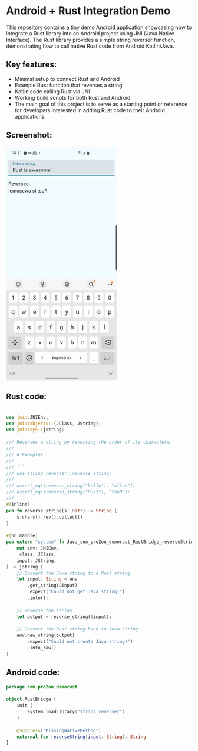 # Android + Rust Integration Demo

This repository contains a tiny demo Android application showcasing how to integrate a Rust library into an Android project using JNI (Java Native Interface). The Rust library provides a simple string reverser function, demonstrating how to call native Rust code from Android Kotlin/Java.

## Key features:

- Minimal setup to connect Rust and Android
- Example Rust function that reverses a string
- Kotlin code calling Rust via JNI
- Working build scripts for both Rust and Android
- The main goal of this project is to serve as a starting point or reference for developers interested in adding Rust code to their Android applications.

## Screenshot:
<img src="screenshots/screenshot-1746454302975.png" width="300"  />

## Rust code:

```rust

use jni::JNIEnv;
use jni::objects::{JClass, JString};
use jni::sys::jstring;

/// Reverses a string by reversing the order of its characters.
/// 
/// # Examples
/// 
/// ```
/// use string_reverser::reverse_string;
/// 
/// assert_eq!(reverse_string("hello"), "olleh");
/// assert_eq!(reverse_string("Rust"), "tsuR");
/// ```
#[inline]
pub fn reverse_string(s: &str) -> String {
    s.chars().rev().collect()
}

#[no_mangle]
pub extern "system" fn Java_com_pro2on_demorust_RustBridge_reverseString(
    mut env: JNIEnv,
    _class: JClass,
    input: JString,
) -> jstring {
    // Convert the Java string to a Rust string
    let input: String = env
        .get_string(&input)
        .expect("Could not get Java string!")
        .into();
    
    // Reverse the string
    let output = reverse_string(&input);
    
    // Convert the Rust string back to Java string
    env.new_string(output)
        .expect("Could not create Java string!")
        .into_raw()
}
```
## Android code:

```kotlin
package com.pro2on.demorust

object RustBridge {
    init {
        System.loadLibrary("string_reverser")
    }

    @Suppress("MissingNativeMethod")
    external fun reverseString(input: String): String
}

```
